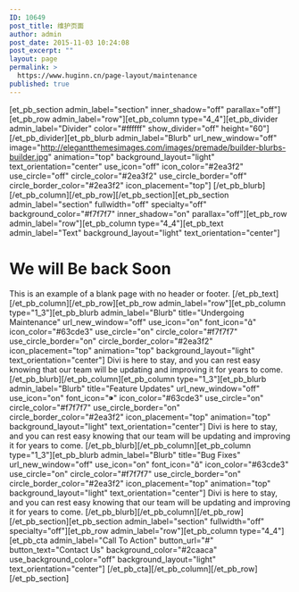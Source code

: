 ```yaml
---
ID: 10649
post_title: 维护页面
author: admin
post_date: 2015-11-03 10:24:08
post_excerpt: ""
layout: page
permalink: >
  https://www.huginn.cn/page-layout/maintenance
published: true
---
```

[et_pb_section admin_label="section" inner_shadow="off" parallax="off"][et_pb_row admin_label="row"][et_pb_column type="4_4"][et_pb_divider admin_label="Divider" color="#ffffff" show_divider="off" height="60"] [/et_pb_divider][et_pb_blurb admin_label="Blurb" url_new_window="off" image="http://elegantthemesimages.com/images/premade/builder-blurbs-builder.jpg" animation="top" background_layout="light" text_orientation="center" use_icon="off" icon_color="#2ea3f2" use_circle="off" circle_color="#2ea3f2" use_circle_border="off" circle_border_color="#2ea3f2" icon_placement="top"] [/et_pb_blurb][/et_pb_column][/et_pb_row][/et_pb_section][et_pb_section admin_label="section" fullwidth="off" specialty="off" background_color="#f7f7f7" inner_shadow="on" parallax="off"][et_pb_row admin_label="row"][et_pb_column type="4_4"][et_pb_text admin_label="Text" background_layout="light" text_orientation="center"]
<h1>We will Be back Soon</h1>
This is an example of a blank page with no header or footer. [/et_pb_text][/et_pb_column][/et_pb_row][et_pb_row admin_label="row"][et_pb_column type="1_3"][et_pb_blurb admin_label="Blurb" title="Undergoing Maintenance" url_new_window="off" use_icon="on" font_icon="" icon_color="#63cde3" use_circle="on" circle_color="#f7f7f7" use_circle_border="on" circle_border_color="#2ea3f2" icon_placement="top" animation="top" background_layout="light" text_orientation="center"] Divi is here to stay, and you can rest easy knowing that our team will be updating and improving it for years to come. [/et_pb_blurb][/et_pb_column][et_pb_column type="1_3"][et_pb_blurb admin_label="Blurb" title="Feature Updates" url_new_window="off" use_icon="on" font_icon="" icon_color="#63cde3" use_circle="on" circle_color="#f7f7f7" use_circle_border="on" circle_border_color="#2ea3f2" icon_placement="top" animation="top" background_layout="light" text_orientation="center"] Divi is here to stay, and you can rest easy knowing that our team will be updating and improving it for years to come. [/et_pb_blurb][/et_pb_column][et_pb_column type="1_3"][et_pb_blurb admin_label="Blurb" title="Bug Fixes" url_new_window="off" use_icon="on" font_icon="" icon_color="#63cde3" use_circle="on" circle_color="#f7f7f7" use_circle_border="on" circle_border_color="#2ea3f2" icon_placement="top" animation="top" background_layout="light" text_orientation="center"] Divi is here to stay, and you can rest easy knowing that our team will be updating and improving it for years to come. [/et_pb_blurb][/et_pb_column][/et_pb_row][/et_pb_section][et_pb_section admin_label="section" fullwidth="off" specialty="off"][et_pb_row admin_label="row"][et_pb_column type="4_4"][et_pb_cta admin_label="Call To Action" button_url="#" button_text="Contact Us" background_color="#2caaca" use_background_color="off" background_layout="light" text_orientation="center"] [/et_pb_cta][/et_pb_column][/et_pb_row][/et_pb_section]
